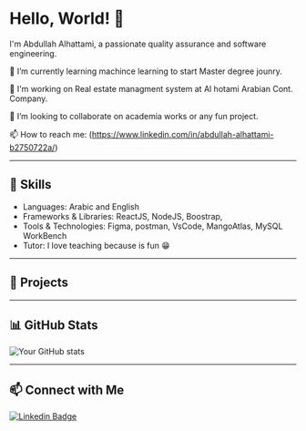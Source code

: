 # Hello, World! 👋

I'm Abdullah Alhattami, a passionate quality assurance and software engineering.

🌱 I’m currently learning machince learning to start Master degree jounry.

💼 I'm working on Real estate managment system at Al hotami Arabian Cont. Company.

👯 I’m looking to collaborate on academia works or any fun project.

📫 How to reach me: (https://www.linkedin.com/in/abdullah-alhattami-b2750722a/)

---

## 🚀 Skills

- Languages: Arabic and English 
- Frameworks & Libraries: ReactJS, NodeJS, Boostrap, 
- Tools & Technologies: Figma, postman, VsCode, MangoAtlas, MySQL WorkBench
- Tutor: I love teaching because is fun 😁

---

## 🔭 Projects



---

## 📊 GitHub Stats

![Your GitHub stats](https://github-readme-stats.vercel.app/api?username=your_username&show_icons=true&theme=radical)

---

## 📫 Connect with Me

[![Linkedin Badge](https://img.shields.io/badge/-YourName-blue?style=flat-square&logo=Linkedin&logoColor=white&link=https://www.linkedin.com/in/yourname/)](https://www.linkedin.com/in/abdullah-alhattami-b2750722a/)



<!--
**Flame1733/Flame1733** is a ✨ _special_ ✨ repository because its `README.md` (this file) appears on your GitHub profile.

Here are some ideas to get you started:

- 🔭 I’m currently working on ...
- 🌱 I’m currently learning ...
- 👯 I’m looking to collaborate on ...
- 🤔 I’m looking for help with ...
- 💬 Ask me about ...
- 📫 How to reach me: ...
- 😄 Pronouns: ...
- ⚡ Fun fact: ...
-->
